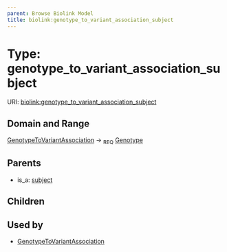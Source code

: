 ```yaml
---
parent: Browse Biolink Model
title: biolink:genotype_to_variant_association_subject
---
```


# Type: genotype_to_variant_association_subject




URI: [biolink:genotype_to_variant_association_subject](https://w3id.org/biolink/vocab/genotype_to_variant_association_subject)



## Domain and Range

[GenotypeToVariantAssociation](GenotypeToVariantAssociation.md) ->  <sub>REQ</sub> [Genotype](Genotype.md)

## Parents

 *  is_a: [subject](subject.md)

## Children


## Used by

 * [GenotypeToVariantAssociation](GenotypeToVariantAssociation.md)
